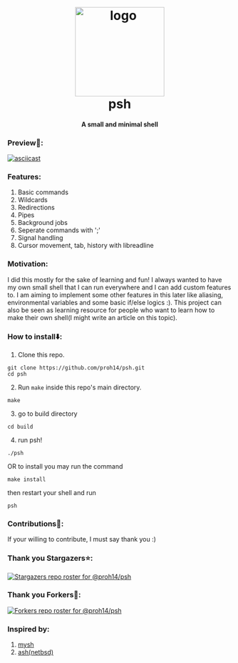 <h1 align="center">
  <br>
  <img src="https://i.imgur.com/TYSSLwo.png" alt="logo" width="200">
  <br>
  psh
  <br>
</h1>
<h4 align="center">A small and minimal shell</h4>

### Preview🙈:
[![asciicast](https://asciinema.org/a/ojkpeKFyhRJgohB4LNHK3sJ4w.svg)](https://asciinema.org/a/ojkpeKFyhRJgohB4LNHK3sJ4w)

### Features:
1. Basic commands
2. Wildcards
3. Redirections
4. Pipes
5. Background jobs
6. Seperate commands with ';'
7. Signal handling
8. Cursor movement, tab, history with libreadline

### Motivation:
I did this mostly for the sake of learning and fun! I always wanted to have my own small shell that I can run everywhere and I can add custom features to.
I am aiming to implement some other features in this later like aliasing, environmental variables and some basic if/else logics :). This project can also be seen as learning resource for people who want to learn how to make their own shell(I might write an article on this topic).



### How to install⬇️:
1. Clone this repo.
```shell
git clone https://github.com/proh14/psh.git
cd psh
```
2. Run `make` inside this repo's main directory.
```shell
make
```

3. go to build directory
```shell
cd build
```
4. run psh!
```shell
./psh
```

OR to install you may run the command
```shell
make install
```
then restart your shell and run
```shell
psh
```

### Contributions💖:
If your willing to contribute, I must say thank you :)

### Thank you Stargazers⭐:
[![Stargazers repo roster for @proh14/psh](http://reporoster.com/stars/proh14/psh)](https://github.com/proh14/psh/stargazers)

### Thank you Forkers🍴:
[![Forkers repo roster for @proh14/psh](http://reporoster.com/forks/proh14/psh)](https://github.com/proh14/psh/network/members)

### Inspired by:
1. [mysh](https://github.com/Swoorup/mysh)
2. [ash(netbsd)](https://github.com/NetBSD/src/tree/trunk/bin/sh)

